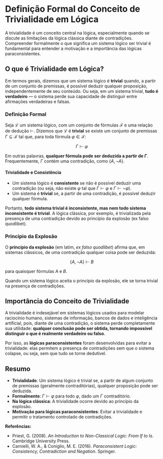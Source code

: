 # Definição Formal do Conceito de Trivialidade em Lógica

A trivialidade é um conceito central na lógica, especialmente quando se discute as limitações da lógica clássica diante de contradições. Compreender formalmente o que significa um sistema lógico ser trivial é fundamental para entender a motivação e a importância das lógicas paraconsistentes.

## O que é Trivialidade em Lógica?

Em termos gerais, dizemos que um sistema lógico é **trivial** quando, a partir de um conjunto de premissas, é possível deduzir qualquer proposição, independentemente de seu conteúdo. Ou seja, em um sistema trivial, **tudo é verdadeiro** — o sistema perde sua capacidade de distinguir entre afirmações verdadeiras e falsas.

### Definição Formal

Seja $\mathcal{L}$ um sistema lógico, com um conjunto de fórmulas $\mathcal{F}$ e uma relação de dedução $\vdash$. Dizemos que $\mathcal{L}$ é **trivial** se existe um conjunto de premissas $\Gamma \subseteq \mathcal{F}$ tal que, para toda fórmula $\varphi \in \mathcal{F}$:

$$
\Gamma \vdash \varphi
$$

Em outras palavras, **qualquer fórmula pode ser deduzida a partir de $\Gamma$**. Frequentemente, $\Gamma$ contém uma contradição, como $\{A, \neg A\}$.

#### Trivialidade e Consistência

- Um sistema lógico é **consistente** se não é possível deduzir uma contradição (ou seja, não existe $\varphi$ tal que $\Gamma \vdash \varphi$ e $\Gamma \vdash \neg\varphi$).
- Um sistema é **trivial** se, a partir de uma contradição, é possível deduzir qualquer fórmula.

Portanto, **todo sistema trivial é inconsistente, mas nem todo sistema inconsistente é trivial**. A lógica clássica, por exemplo, é trivializada pela presença de uma contradição devido ao princípio da explosão (ex falso quodlibet).

### Princípio da Explosão

O **princípio da explosão** (em latim, *ex falso quodlibet*) afirma que, em sistemas clássicos, de uma contradição qualquer coisa pode ser deduzida:

$$
\{A, \neg A\} \vdash B
$$

para quaisquer fórmulas $A$ e $B$.

Quando um sistema lógico aceita o princípio da explosão, ele se torna trivial na presença de contradições.

## Importância do Conceito de Trivialidade

A trivialidade é indesejável em sistemas lógicos usados para modelar raciocínio humano, sistemas de informação, bancos de dados e inteligência artificial, pois, diante de uma contradição, o sistema perde completamente sua utilidade: **qualquer conclusão pode ser obtida, tornando impossível distinguir o que é realmente verdadeiro ou falso**.

Por isso, as **lógicas paraconsistentes** foram desenvolvidas para evitar a trivialidade: elas permitem a presença de contradições sem que o sistema colapse, ou seja, sem que tudo se torne dedutível.

## Resumo

- **Trivialidade**: Um sistema lógico é trivial se, a partir de algum conjunto de premissas (geralmente contraditórias), qualquer proposição pode ser deduzida.
- **Formalmente**: $\Gamma \vdash \varphi$ para todo $\varphi$, dado um $\Gamma$ contraditório.
- **Na lógica clássica**: A trivialidade ocorre devido ao princípio da explosão.
- **Motivação para lógicas paraconsistentes**: Evitar a trivialidade e permitir o tratamento controlado de contradições.



**Referências:**
- Priest, G. (2008). *An Introduction to Non-Classical Logic: From If to Is*. Cambridge University Press.
- Carnielli, W. A., & Coniglio, M. E. (2016). *Paraconsistent Logic: Consistency, Contradiction and Negation*. Springer.